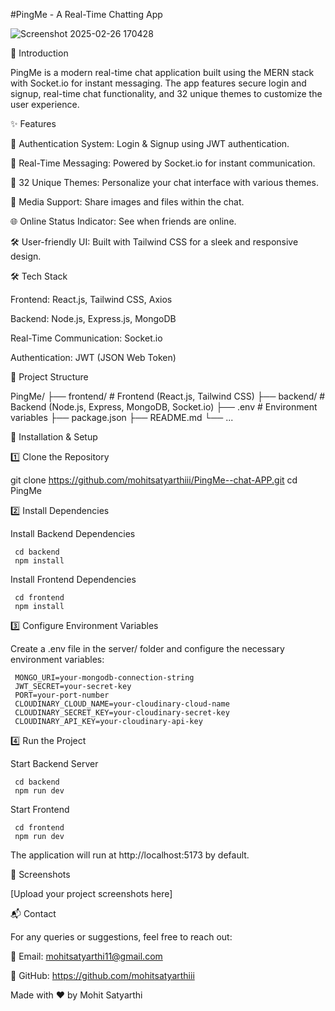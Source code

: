 #PingMe - A Real-Time Chatting App

![Screenshot 2025-02-26 170428](https://github.com/user-attachments/assets/5241e4cd-8210-408e-9859-071ae4d931b3)



🚀 Introduction

PingMe is a modern real-time chat application built using the MERN stack with Socket.io for instant messaging. The app features secure login and signup, real-time chat functionality, and 32 unique themes to customize the user experience.

✨ Features

🔐 Authentication System: Login & Signup using JWT authentication.

💬 Real-Time Messaging: Powered by Socket.io for instant communication.

🎨 32 Unique Themes: Personalize your chat interface with various themes.

📁 Media Support: Share images and files within the chat.

🌐 Online Status Indicator: See when friends are online.

🛠 User-friendly UI: Built with Tailwind CSS for a sleek and responsive design.

🛠 Tech Stack

Frontend: React.js, Tailwind CSS, Axios

Backend: Node.js, Express.js, MongoDB

Real-Time Communication: Socket.io

Authentication: JWT (JSON Web Token)

📂 Project Structure

PingMe/
├── frontend/   # Frontend (React.js, Tailwind CSS)
├── backend/   # Backend (Node.js, Express, MongoDB, Socket.io)
├── .env      # Environment variables
├── package.json
├── README.md
└── ...

🚀 Installation & Setup

1️⃣ Clone the Repository

git clone https://github.com/mohitsatyarthiii/PingMe--chat-APP.git
cd PingMe

2️⃣ Install Dependencies

Install Backend Dependencies

     cd backend
     npm install

Install Frontend Dependencies

     cd frontend
     npm install

3️⃣ Configure Environment Variables

Create a .env file in the server/ folder and configure the necessary environment variables:

     MONGO_URI=your-mongodb-connection-string
     JWT_SECRET=your-secret-key
     PORT=your-port-number
     CLOUDINARY_CLOUD_NAME=your-cloudinary-cloud-name
     CLOUDINARY_SECRET_KEY=your-cloudinary-secret-key
     CLOUDINARY_API_KEY=your-cloudinary-api-key

4️⃣ Run the Project

Start Backend Server

     cd backend
     npm run dev

Start Frontend

     cd frontend
     npm run dev

The application will run at http://localhost:5173 by default.

📸 Screenshots

[Upload your project screenshots here]



📬 Contact

For any queries or suggestions, feel free to reach out:

📧 Email: mohitsatyarthi11@gmail.com

🔗 GitHub: https://github.com/mohitsatyarthiii


Made with ❤️ by Mohit Satyarthi

